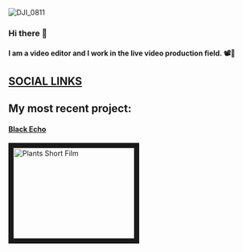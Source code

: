 ![DJI_0811](https://user-images.githubusercontent.com/71404341/130175522-4143ef38-9ee1-4f60-a099-96a9a4bda868.jpeg)
### Hi there 👋

#### I am a video editor and I work in the live video production field. 📽🔴

## [SOCIAL LINKS](https://linktr.ee/loudmusicpigeon)

## My most recent project:
#### [Black Echo](https://youtu.be/7O6sTK4X7WI)
<a href="http://www.youtube.com/watch?feature=player_embedded&v=7O6sTK4X7WI
" target="_blank"><img src="http://img.youtube.com/vi/vG4z5CVSDDM/0.jpg" 
alt="Plants Short Film" width="240" height="180" border="10" /></a>

